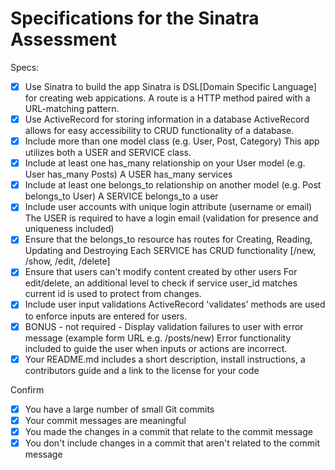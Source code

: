 # Specifications for the Sinatra Assessment

Specs:
- [x] Use Sinatra to build the app
        Sinatra is DSL[Domain Specific Language] for creating web appications. A route is a HTTP method paired with a URL-matching pattern.
- [x] Use ActiveRecord for storing information in a database
        ActiveRecord allows for easy accessibility to CRUD functionality of a database.
- [x] Include more than one model class (e.g. User, Post, Category)
        This app utilizes both a USER and SERVICE class.
- [x] Include at least one has_many relationship on your User model (e.g. User has_many Posts)
        A USER has_many services
- [x] Include at least one belongs_to relationship on another model (e.g. Post belongs_to User)
        A SERVICE belongs_to a user
- [x] Include user accounts with unique login attribute (username or email)
        The USER is required to have a login email (validation for presence and uniqueness included)
- [x] Ensure that the belongs_to resource has routes for Creating, Reading, Updating and Destroying
        Each SERVICE has CRUD functionality [/new, /show, /edit, /delete]
- [x] Ensure that users can't modify content created by other users
        For edit/delete, an additional level to check if service user_id matches current id is used to protect from changes.
- [x] Include user input validations
        ActiveRecord 'validates' methods are used to enforce inputs are entered for users.
- [x] BONUS - not required - Display validation failures to user with error message (example form URL e.g. /posts/new)
        Error functionality included to guide the user when inputs or actions are incorrect.
- [x] Your README.md includes a short description, install instructions, a contributors guide and a link to the license for your code

Confirm
- [x] You have a large number of small Git commits
- [x] Your commit messages are meaningful
- [x] You made the changes in a commit that relate to the commit message
- [x] You don't include changes in a commit that aren't related to the commit message